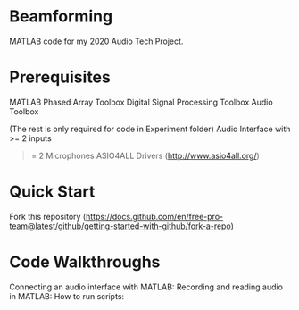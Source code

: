 # Beamforming
 MATLAB code for my 2020 Audio Tech Project.

# Prerequisites
 MATLAB
  Phased Array Toolbox
  Digital Signal Processing Toolbox
  Audio Toolbox
 
 (The rest is only required for code in Experiment folder)
 Audio Interface with >= 2 inputs
 >= 2 Microphones
 ASIO4ALL Drivers (http://www.asio4all.org/)
  
# Quick Start
 Fork this repository (https://docs.github.com/en/free-pro-team@latest/github/getting-started-with-github/fork-a-repo)
 
 
# Code Walkthroughs
 Connecting an audio interface with MATLAB:
 Recording and reading audio in MATLAB:
 How to run scripts:

